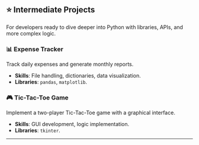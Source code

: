 ## ⭐ **Intermediate Projects**

For developers ready to dive deeper into Python with libraries, APIs, and more complex logic.

### 📊 **Expense Tracker**
Track daily expenses and generate monthly reports.  
- **Skills**: File handling, dictionaries, data visualization.  
- **Libraries**: `pandas`, `matplotlib`.

### 🎮 **Tic-Tac-Toe Game**
Implement a two-player Tic-Tac-Toe game with a graphical interface.  
- **Skills**: GUI development, logic implementation.  
- **Libraries**: `tkinter`.

---
